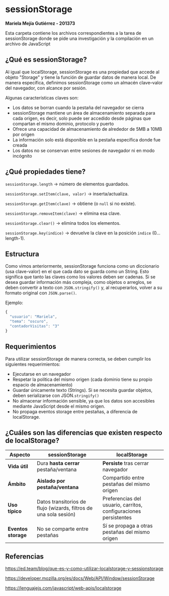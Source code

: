 # sessionStorage 
<strong> Mariela Mejía Gutiérrez - 201373 </strong>

Esta carpeta contiene los archivos correspondientes a la tarea de sessionStorage donde se pide una investigación y la compilación en un archivo de JavaScript

## ¿Qué es sessionStorage? 
Al igual que localStorage, sessionStorage es una propiedad que accede al objeto "Storage" y tiene la función de guardar datos de manera local. De manera específica, definimos sessionStorage como un almacén clave–valor del navegador, con alcance por sesión.

Algunas características claves son: 
- Los datos se borran cuando la pestaña del navegador se cierra
- sessionStorage mantiene un área de almacenamiento separada para cada origen, es decir, solo puede ser accedido desde páginas que compartan el mismo dominio, protocolo y puerto
- Ofrece una capacidad de almacenamiento de alrededor de 5MB a 10MB por origen
- La información solo está disponible en la pestaña específica donde fue creada
- Los datos no se conservan entre sesiones de navegador ni en modo incógnito

## ¿Qué propiedades tiene? 
`sessionStorage.length` → número de elementos guardados.

`sessionStorage.setItem(clave, valor)` → inserta/actualiza.

`sessionStorage.getItem(clave)` → obtiene (o `null` si no existe).

`sessionStorage.removeItem(clave)` → elimina esa clave.

`sessionStorage.clear()` → elimina todos los elementos.

`sessionStorage.key(indice)` → devuelve la clave en la posición `indice` (0…length-1).

## Estructura
Como vimos anteriormente, sessionStorage funciona como un diccionario (usa clave-valor) en el que cada dato se guarda como un String. Esto significa que tanto las claves como los valores deben ser cadenas. Si se desea guardar información más compleja, como objetos o arreglos, se deben convertir a texto con `JSON.stringify()` y, al recuperarlos, volver a su formato original con `JSON.parse()`.

Ejemplo:
```js
{
  "usuario": "Mariela",
  "tema": "oscuro",
  "contadorVisitas": "3"
}
```

## Requerimientos
Para utilizar sessionStorage de manera correcta, se deben cumplir los siguientes requerimientos: 
- Ejecutarse en un navegador 
- Respetar la política del mismo origen (cada dominio tiene su propio espacio de almacenamiento)
- Guardar únicamente texto (Strings). Si se necesita guardar objetos, deben serializarse con JSON.`stringify()`
- No almacenar información sensible, ya que los datos son accesibles mediante JavaScript desde el mismo origen.
- No propaga eventos storage entre pestañas, a diferencia de localStorage.

## ¿Cuáles son las diferencias que existen respecto de localStorage? 
<table>
  <thead>
    <tr>
      <th>Aspecto</th>
      <th>sessionStorage</th>
      <th>localStorage</th>
    </tr>
  </thead>
  <tbody>
    <tr>
      <td><b>Vida útil</b></td>
      <td>Dura <b>hasta cerrar</b> pestaña/ventana</td>
      <td><b>Persiste</b> tras cerrar navegador</td>
    </tr>
    <tr>
      <td><b>Ámbito</b></td>
      <td><b>Aislado por pestaña/ventana</b></td>
      <td>Compartido entre pestañas del mismo origen</td>
    </tr>
    <tr>
      <td><b>Uso típico</b></td>
      <td>Datos transitorios de flujo (wizards, filtros de una sola sesión)</td>
      <td>Preferencias del usuario, carritos, configuraciones persistentes</td>
    </tr>
    <tr>
      <td><b>Eventos storage</b></td>
      <td>No se comparte entre pestañas</td>
      <td>Sí se propaga a otras pestañas del mismo origen</td>
    </tr>
  </tbody>
</table>

## Referencias 
https://ed.team/blog/que-es-y-como-utilizar-localstorage-y-sessionstorage

https://developer.mozilla.org/es/docs/Web/API/Window/sessionStorage

https://lenguajejs.com/javascript/web-apis/localstorage 

